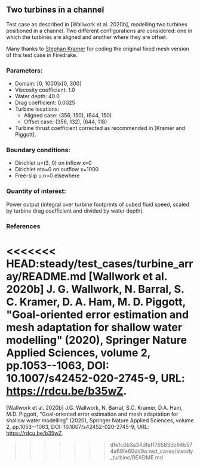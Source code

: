 ## Two turbines in a channel

Test case as described in [Wallwork et al. 2020b], modelling two turbines positioned in a channel.
Two different configurations are considered: one in which the turbines are aligned and another where
they are offset.

Many thanks to [Stephan Kramer][1] for coding the original fixed mesh version of this test case in
Firedrake.


### Parameters:
  * Domain: [0, 1000]x[0, 300]
  * Viscosity coefficient: 1.0
  * Water depth: 40.0
  * Drag coefficient: 0.0025
  * Turbine locations:
    * Aligned case: (356, 150), (644, 150)
    * Offset case: (356, 132), (644, 118)
  * Turbine thrust coefficient corrected as recommended in [Kramer and Piggott].

### Boundary conditions:
  * Dirichlet u=(3, 0) on inflow x=0
  * Dirichlet eta=0 on outflow x=1000
  * Free-slip u.n=0 elsewhere

### Quantity of interest:
Power output (integral over turbine footprints of cubed fluid speed, scaled by turbine
drag coefficient and divided by water depth).


### References

<<<<<<< HEAD:steady/test_cases/turbine_array/README.md
[Wallwork et al. 2020b] J. G. Wallwork, N. Barral, S. C. Kramer, D. A. Ham, M. D. Piggott,
    "Goal-oriented error estimation and mesh adaptation for shallow water modelling" (2020),
    Springer Nature Applied Sciences, volume 2, pp.1053--1063, DOI: 10.1007/s42452-020-2745-9,
    URL: https://rdcu.be/b35wZ.
=======
[Wallwork et al. 2020b] J.G. Wallwork, N. Barral, S.C. Kramer, D.A. Ham, M.D. Piggott, "Goal-oriented
error estimation and mesh adaptation for shallow water modelling" (2020), Springer Nature Applied
Sciences, volume 2, pp.1053--1063, DOI: 10.1007/s42452-020-2745-9, URL: https://rdcu.be/b35wZ.
>>>>>>> dfe1c0b3a34dfef1765835b64b574a69fe60dd9a:test_cases/steady_turbine/README.md

[1]: https://www.imperial.ac.uk/people/s.kramer "Stephan Kramer"
